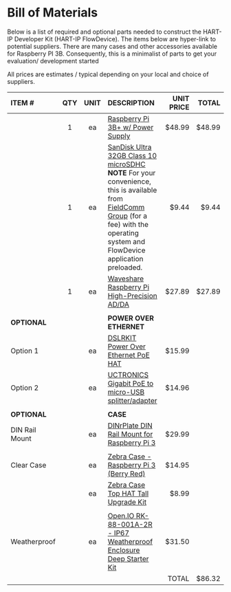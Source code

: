 # Bill of Materials

Below is a list of required and optional parts needed to construct the HART-IP Developer Kit \(HART-IP FlowDevice\). The items below are hyper-link to potential suppliers. There are many cases and other accessories available for Raspberry PI 3B. Consequently, this is a minimalist of parts to get your evaluation/ development started

All prices are estimates / typical depending on your local and choice of suppliers.

| ITEM \# | QTY | UNIT | DESCRIPTION | UNIT PRICE | TOTAL |
| :--- | :---: | :---: | :--- | ---: | ---: |
|  | 1 | ea | [Raspberry Pi 3B+ w/ Power Supply](https://www.amazon.com/CanaKit-Raspberry-Power-Supply-Listed/dp/B07BC6WH7V) | $48.99 | $48.99 |
|  | 1 | ea | [SanDisk Ultra 32GB Class 10 microSDHC](https://www.amazon.com/SanDisk-Ultra-microSDHC-Memory-Adapter/dp/B073JWXGNT)  **NOTE** For your convenience, this is available from [FieldComm Group](bill-of-materials.md) \(for a fee\) with the operating system and FlowDevice application preloaded. | $9.44 | $9.44 |
|  | 1 | ea | [Waveshare Raspberry Pi High-Precision AD/DA](https://www.robotshop.com/en/raspberry-pi-high-precision-ad-da-expansion-board.html) | $27.89 | $27.89 |
|  |  |  |  |  |  |
| **OPTIONAL** |  |  | **POWER OVER ETHERNET** |  |  |
| Option 1 |  | ea | [DSLRKIT Power Over Ethernet PoE HAT](https://www.amazon.com/gp/product/B07JQ2Z8NG) | $15.99 |  |
| Option 2 |  | ea | [UCTRONICS Gigabit PoE to micro-USB splitter/adapter](https://www.amazon.com/dp/B07CNKX14C/) | $14.96 |  |
|  |  |  |  |  |  |
| **OPTIONAL** |  |  | **CASE** |  |  |
| DIN Rail Mount| | ea| [DINrPlate DIN Rail Mount for Raspberry Pi 3 ](https://www.amazon.com/gp/product/B01EYT8TZU/)| $29.99 | |
|  |  |  |  |  |  |
| Clear Case |  | ea | [Zebra Case - Raspberry Pi 3 \(Berry Red\)](https://www.amazon.com/gp/product/B00TOT3ZT6/ref=ox_sc_act_title_2) | $14.95 |  |
|  |  | ea | [Zebra Case Top HAT Tall Upgrade Kit](https://www.amazon.com/gp/product/B01HFN8RZO/ref=ox_sc_act_title_3) | $8.99 |  |
|  |  |  |  |  |  |
| Weatherproof |  | ea | [Open.IO RK-88-001A-2R - IP67 Weatherproof Enclosure Deep Starter Kit](https://www.newark.com/openh-io/rk-88-001a-2r/ip67-weatherproof-enclosure-deep/dp/33AC3073) | $31.50 |  |
|  |  |  |  | TOTAL | $86.32 |

